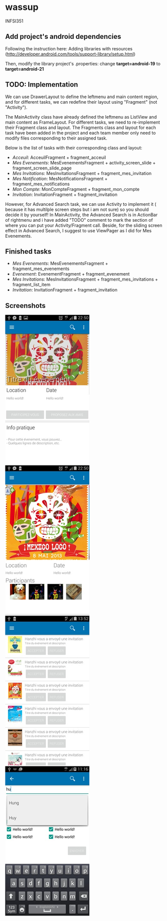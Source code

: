 # wassup
INFSI351

## Add project's android dependencies
Following the instruction here: Adding libraries with resources (http://developer.android.com/tools/support-library/setup.html)

Then, modify the library project's .properties: change **target=android-19** to **target=android-21**

## TODO: Implementation
We can use DrawerLayout to define the leftmenu and main content region, and for different tasks, we can redefine their layout using "Fragment" (not "Activity"). 

The MainActivity class have already defined the leftmenu as ListView and main content as FrameLayout. For different tasks, we need to re-implement their Fragment class and layout. The Fragments class and layout for each task have been added in the project and each team member only need to modify files corresponding to their assigned task.

Below is the list of tasks with their corresponding class and layout:
- *Acceuil*: AcceuilFragment + fragment_acceuil
- *Mes Evenements*: MesEvenementsFragment + activity_screen_slide + fragment_screen_slide_page
- *Mes Invitations*: MesInvitationsFragment + fragment_mes_invitation
- *Mes Notification*: MesNotificationsFragment + fragment_mes_notifications
- *Mon Compte*: MonCompteFragment + fragment_mon_compte
- *Invitation*: InvitationFragment + fragment_invitation

However, for Advanced Search task, we can use Activity to implement it ( because it has multilple screen steps but i am not sure) so you should decide it by yourself! In MainActivity, the Advanced Search is in ActionBar of rightmenu and i have added "TODO" comment to mark the section of where you can put your Activity/Fragment call. Beside, for the sliding screen effect in Advanced Search, I suggest to use ViewPager as I did for Mes Evenements.

## Finished tasks
- *Mes Evenements*: MesEvenementsFragment + fragment_mes_evenements
- *Evenement*: EvenementFragment + fragment_evenement
- *Mes Invitations*: MesInvitationsFragment + fragment_mes_invitations + fragment_list_item
- *Invitation*: InvitationFragment + fragment_invitation

## Screenshots
![Mes Evenements](https://github.com/tdhman/wassup/blob/master/Screenshots/evenement.jpg "Mes Evenements")
![Evenement](https://github.com/tdhman/wassup/blob/master/Screenshots/mes_evenements.jpg "Evenement")
![Mes Invitations](https://github.com/tdhman/wassup/blob/master/Screenshots/mes_invitations.jpg "Mes Invitations")
![Invitation](https://github.com/tdhman/wassup/blob/master/Screenshots/invitation.jpg "Invitation")
